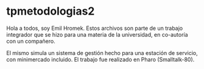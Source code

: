 # tpmetodologias2

Hola a todos, soy Emil Hromek. Estos archivos son parte de un trabajo integrador que se hizo para una materia de la universidad, en co-autoría con un compañero.

El mismo simula un sistema de gestión hecho para una estación de servicio, con minimercado incluido. El trabajo fue realizado en Pharo (Smalltalk-80).
